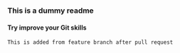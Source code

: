 ### This is a dummy readme
#### Try improve your Git skills

```This is added from feature branch after pull request```